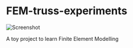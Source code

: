 # FEM-truss-experiments

![Screenshot](../master/screenshot.PNG)


A toy project to learn Finite Element Modelling
